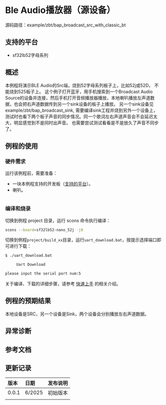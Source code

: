 # Ble Audio播放器（源设备）
源码路径：example/zbt/bap_broadcast_src_with_classic_bt

## 支持的平台
<!-- 支持哪些板子和芯片平台 -->
+ sf32lb52字母系列

## 概述
<!-- 例程简介 -->
本例程将演示BLE Audio的Src端，烧到52字母系列板子上，比如52j或52D， 不能烧到525板子上。
这个例子打开蓝牙，用手机搜索到一个Broadcast Audio Source的设备并连接，然后手机打开音频播放器播放，本地喇叭播放左声道数据，也会把右声道数据传到另一个sink设备的板子上播放。
另一个sink设备见example/zbt/bap_broadcast_sink, 需要编译sink工程并烧到另外一个设备上，
测试时也看下两个板子声音的同步情况。同一个歌词左右声道声音会不会延迟太大，明显感觉到不是同时出声音。 也需要尝试测试看看是不是放久了声音不同步了。

## 例程的使用
<!-- 说明如何使用例程，比如连接哪些硬件管脚观察波形，编译和烧写可以引用相关文档。
对于 rt_device 的例程，还需要把本例程用到的配置开关列出来，比如 PWM 例程用到了 PWM1，需要在 onchip 菜单里使能 PWM1 -->

### 硬件需求
运行该例程前，需要准备：
+ 一块本例程支持的开发板（[支持的平台](quick_start)）。
+ 喇叭。

```{warning}

```



### 编译和烧录

切换到例程 project 目录，运行 scons 命令执行编译：

```bash
scons --board=sf32lb52-nano_52j -j8
```

切换到例程`project/build_xx`目录，运行`uart_download.bat`，按提示选择端口即可进行下载：

```bash
$ ./uart_download.bat

     Uart Download

please input the serial port num:5
```

关于编译、下载的详细步骤，请参考 [快速上手](quick_start) 的相关介绍。

## 例程的预期结果
<!-- 说明例程运行结果，比如哪几个灯会亮，会打印哪些 log，以便用户判断例程是否正常运行，运行结果可以结合代码分步骤说明 -->
本地设备是SRC，另一个设备是Sink，两个设备会分别播放左右声道数据。



## 异常诊断

## 参考文档
<!-- 对于 rt_device 的示例，rt-thread 官网文档提供的较详细说明，可以在这里添加网页链接，例如，参考 RT-Thread 的 [RTC 文档](https://www.rt-thread.org/document/site/#/rt-thread-version/rt-thread-standard/programming-manual/device/rtc/rtc) -->

## 更新记录
|版本 |日期   |发布说明 |
|:---|:---|:---|
|0.0.1 |6/2025 |初始版本 |
| | | |

